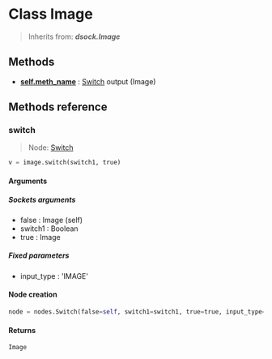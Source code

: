 
# Class Image

> Inherits from: ***dsock.Image***

## Methods



- [**self.meth_name**](#switch) : [Switch](../nodes/Switch.md) output (Image)



## Methods reference


### switch

> Node: [Switch](../nodes/{self.node_name}.md)

```python
v = image.switch(switch1, true)
```


#### Arguments


##### Sockets arguments



- false : Image (self)
- switch1 : Boolean
- true : Image



##### Fixed parameters



- input_type : 'IMAGE'



#### Node creation


```python
node = nodes.Switch(false=self, switch1=switch1, true=true, input_type='IMAGE')
```


#### Returns

    Image
